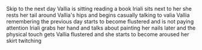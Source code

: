 Skip to the next day Vallia is sitting reading a book 
Iriali sits next to her she rests her tail around Vallia's hips and begins casually talking to valia
Vallia remembering the previous day starts to become flustered and is not paying attention
Iriali grabs her hand and talks about painting her nails later and the physical touch gets Vallia flustered and she starts to become aroused her skirt twitching